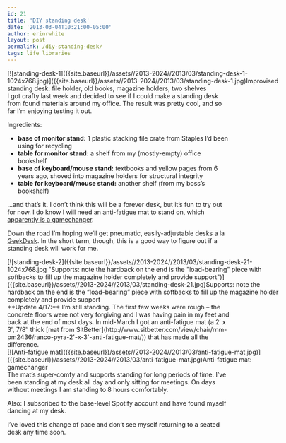 ```yaml
---
id: 21
title: 'DIY standing desk'
date: '2013-03-04T10:21:00-05:00'
author: erinrwhite
layout: post
permalink: /diy-standing-desk/
tags: life libraries
---
```


<div class="wp-caption aligncenter" id="attachment_22" style="width: 635px">[![standing-desk-1]({{site.baseurl}}/assets//2013-2024//2013/03/standing-desk-1-1024x768.jpg)]({{site.baseurl}}/assets//2013-2024//2013/03/standing-desk-1.jpg)Improvised standing desk: file holder, old books, magazine holders, two shelves

</div>I got crafty last week and decided to see if I could make a standing desk from found materials around my office. The result was pretty cool, and so far I’m enjoying testing it out.

Ingredients:

- <span style="line-height: 14px;">**base of monitor stand:** </span><span style="line-height: 14px;">1 plastic stacking file crate from Staples I’d been using for recycling</span>
- <span style="line-height: 14px;">**table for monitor stand:** a shelf from my (mostly-empty) office bookshelf</span>
- **base of keyboard/mouse stand:** textbooks and yellow pages from 6 years ago, shoved into magazine holders for structural integrity
- **table for keyboard/mouse stand:** another shelf (from my boss’s bookshelf)

…and that’s it. I don’t think this will be a forever desk, but it’s fun to try out for now. I do know I will need an anti-fatigue mat to stand on, which [apparently is a gamechanger](http://lostechies.com/jimmybogard/2012/11/20/ikea-stand-up-desk-two-months-later/).

Down the road I’m hoping we’ll get pneumatic, easily-adjustable desks a la [GeekDesk](http://www.geekdesk.com/). In the short term, though, this is a good way to figure out if a standing desk will work for me.

<div class="wp-caption aligncenter" id="attachment_25" style="width: 635px">[![standing-desk-2]({{site.baseurl}}/assets//2013-2024//2013/03/standing-desk-21-1024x768.jpg "Supports: note the hardback on the end is the "load-bearing" piece with softbacks to fill up the magazine holder completely and provide support")]({{site.baseurl}}/assets//2013-2024//2013/03/standing-desk-21.jpg)Supports: note the hardback on the end is the “load-bearing” piece with softbacks to fill up the magazine holder completely and provide support

</div>**Update 4/17:** I’m still standing. The first few weeks were rough – the concrete floors were not very forgiving and I was having pain in my feet and back at the end of most days. In mid-March I got an anti-fatigue mat (a 2′ x 3′, 7/8″ thick [mat from SitBetter](http://www.sitbetter.com/view/chair/rnm-pm2436/ranco-pyra-2'-x-3'-anti-fatigue-mat/)) that has made all the difference.

<div class="wp-caption aligncenter" id="attachment_72" style="width: 635px">[![Anti-fatigue mat]({{site.baseurl}}/assets//2013-2024//2013/03/anti-fatigue-mat.jpg)]({{site.baseurl}}/assets//2013-2024//2013/03/anti-fatigue-mat.jpg)Anti-fatigue mat: gamechanger

</div>The mat’s super-comfy and supports standing for long periods of time. I’ve been standing at my desk all day and only sitting for meetings. On days without meetings I am standing to 8 hours comfortably.

Also: I subscribed to the base-level Spotify account and have found myself dancing at my desk.

I’ve loved this change of pace and don’t see myself returning to a seated desk any time soon.